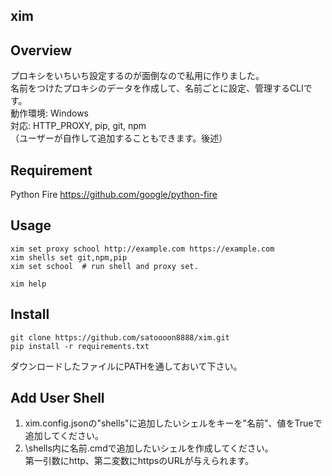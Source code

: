 xim
---
Overview
---

プロキシをいちいち設定するのが面倒なので私用に作りました。<br>
名前をつけたプロキシのデータを作成して、名前ごとに設定、管理するCLIです。<br>
動作環境: Windows<br>
対応: HTTP_PROXY, pip, git, npm<br>
（ユーザーが自作して追加することもできます。後述）

Requirement
---
Python Fire https://github.com/google/python-fire

Usage
---
```shell script
xim set proxy school http://example.com https://example.com
xim shells set git,npm,pip
xim set school  # run shell and proxy set.

xim help
```

Install
---
```shell script
git clone https://github.com/satoooon8888/xim.git
pip install -r requirements.txt
```
ダウンロードしたファイルにPATHを通しておいて下さい。

Add User Shell
---
1. xim.config.jsonの"shells"に追加したいシェルをキーを"名前"、値をTrueで追加してください。<br>
2. \shells内に名前.cmdで追加したいシェルを作成してください。<br>
第一引数にhttp、第二変数にhttpsのURLが与えられます。<br>

